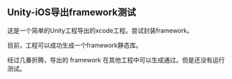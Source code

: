 ## Unity-iOS导出framework测试

这是一个简单的Unity工程导出的xcode工程。尝试封装framework。

目前，工程可以成功生成一个framework静态库。

经过几番折腾，导出的 framework 在其他工程中可以生成通过。但是还没有运行测试。